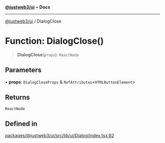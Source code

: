 [**@justweb3/ui**](../README.md) • **Docs**

***

[@justweb3/ui](../globals.md) / DialogClose

# Function: DialogClose()

> **DialogClose**(`props`): `ReactNode`

## Parameters

• **props**: `DialogCloseProps` & `RefAttributes`\<`HTMLButtonElement`\>

## Returns

`ReactNode`

## Defined in

[packages/@justweb3/ui/src/lib/ui/Dialog/index.tsx:82](https://github.com/JustaName-id/JustaName-sdk/blob/dc845c10af242e3ca87d95ef392516ac0bfa8b95/packages/@justweb3/ui/src/lib/ui/Dialog/index.tsx#L82)
